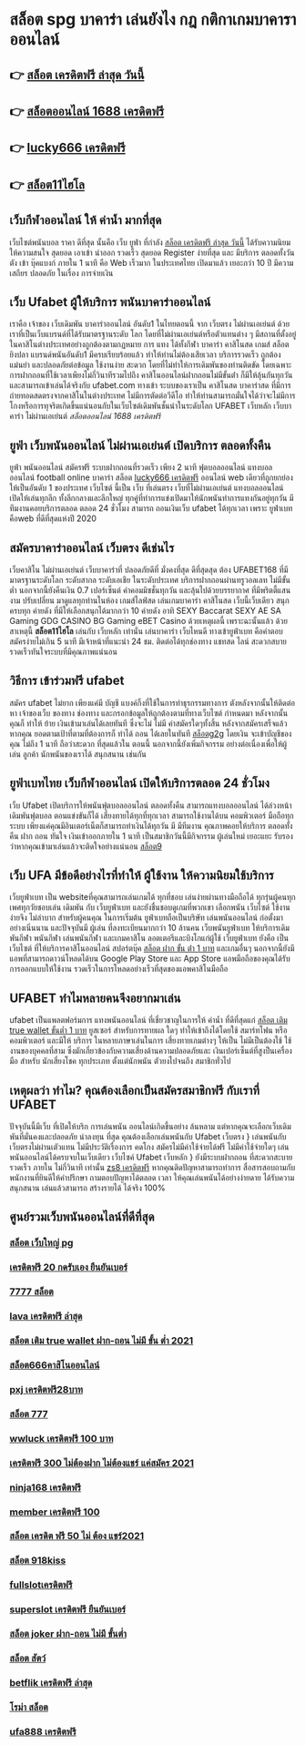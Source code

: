 # สล็อต spg บาคาร่า เล่นยังไง กฎ กติกาเกมบาคาราออนไลน์

## 👉 [สล็อต เครดิตฟรี ล่าสุด วันนี้](https://ufabetpgufa.ufax.win/)
## 👉 [สล็อตออนไลน์ 1688 เครดิตฟรี](https://ufabetpgufa.ufax.win/)
## 👉 [lucky666 เครดิตฟรี](https://ufa7777.ufax.win/)
## 👉 [สล็อต11ไฮโล](https://ufabetpgufa.ufax.win/)

##  เว็บกีฬาออนไลน์ ให้ ค่าน้ำ  มากที่สุด 

 เว็บไซต์พนันบอล  ราคา  ดีที่สุด   นั้นคือ  เว็บ  ยูฟ่า ที่กำลัง  [สล็อต เครดิตฟรี ล่าสุด วันนี้](https://ufabetpgufa.ufax.win/) ได้รับความนิยม  ให้ความสนใจ   สุดยอด   เอาเข้า  นำออก รวดเร็ว   สุดยอด  Register  ง่ายที่สุด  และ มีบริการ   ตลอดทั้งวัน   ตัง  เข้า   บุ๊คแบงก์ ภายใน  1 นาที   คือ  Web   เร็วมาก ในประเทศไทย  เปิดมาแล้ว  เยอะกว่า  10 ปี  มีความเสถียร ปลอดภัย ในเรื่อง  การจ่ายเงิน 

##  เว็บ Ufabet  ผู้ให้บริการ พนันบาคาร่าออนไลน์

เราคือ  เจ้าของ เว็บเดิมพัน บาคาร่าออนไลน์ อันดับ1 ในไทยตอนนี้ จาก เว็บตรง  ไม่ผ่านเอเย่นต์ ด้วยเราที่เป็นเว็บแบรนด์ที่ได้รับมาตรฐานระดับ โลก โดยที่ไม่ผ่านเอเย่นต์หรือตัวแทนต่าง ๆ มีสถานที่ตั้งอยู่ในคาสิโนต่างประเทศอย่างถูกต้องตามกฏหมาย การ  แทง  ได้ทั้งกีฬา บาคาร่า คาสิโนสด เกมส์ สล็อต ยิงปลา แบรนด์พนันอันดับ1 มีครบเรียบร้อยแล้ว ทำให้ท่านไม่ต้องเสียเวลา บริการรวดเร็ว ถูกต้อง แม่นยำ และปลอดภัยต่อข้อมูล ใช้งานง่าย สะดวก โดยที่ไม่ทำให้การเดิมพันของท่านติดขัด โดยเฉพาะการฝากถอนที่ใช้เวลาเพียงไม่กี่วินาทีรวมไปถึง คาสิโนออนไลน์ฝากถอนไม่มีขั้นต่ํา ก็มีให้ลุ้นกันทุกวัน และสามารถเข้าเล่นได้จริงกับ  ufabet.com ทางเข้า  ระบบของเราเป็น คาสิโนสด บาคาร่าสด ที่มีการถ่ายทอดสดตรงจากคาสิโนในต่างประเทศ ไม่มีการตัดต่อวีดีโอ ทำให้ท่านสามารถมั่นใจได้ว่าจะไม่มีการโกงหรือการทุจริตเกิดขึ้นแน่นอนกับในเว็บไซต์เดิมพันชั้นนำในระดับโลก UFABET เว็บหลัก เว็บบาคาร่า ไม่ผ่านเอเย่นต์
 *สล็อตออนไลน์ 1688 เครดิตฟรี*

##  ยูฟ่า เว็บพนันออนไลน์ ไม่ผ่านเอเย่นต์  เปิดบริการ ตลอดทั้งคืน

 ยูฟ่า  พนันออนไลน์ สมัครฟรี   ระบบฝากถอนที่รวดเร็ว  เพียง 2 นาที ฟุตบอลออนไลน์ แทงบอลออนไลน์ football online บาคาร่า สล็อต [lucky666 เครดิตฟรี](https://ufabetpgufa.ufax.win/) ออนไลน์ web เดียวที่ถูกยกย่องให้เป็นอันดับ 1 ของประเทศ  เว็บไซต์ นี้เป็น เว็บ ที่เล่นตรง เว็บที่ไม่ผ่านเอเย่นต์   แทงบอลออนไลน์ เปิดให้เล่นทุกลีก ทั้งลีกกลางและลีกใหญ่ ทุกคู่ที่ทำการแข่งเปิดมาให้นักพนันทำการแทงกันอยู่ทุกวัน มีทีมงานคอยบริการตลอด ตลอด 24 ชั่วโมง   สามารถ  ถอนเงินเว็บ ufabet  ได้ทุกเวลา เพราะ ยูฟ่าเบท  คือweb ที่ดีที่สุดแห่งปี 2020 


## สมัครบาคาร่าออนไลน์ เว็บตรง  ดีเช่นไร

 เว็บคาสิโน ไม่ผ่านเอเย่นต์ เว็บบาคาร่าที่ ปลอดภัยดีที่ มั่งคงที่สุด ดีที่สุดสุด ต้อง UFABET168 ที่มีมาตรฐานระดับโลก ระดับสากล ระดับเอเชีย ในระดับประเทศ  บริการฝากถอนผ่านทรูวอลเลท ไม่มีขั้นต่ำ  นอกจากนี้ยังคืนเงิน 0.7 เปอร์เซ็นต์ ค่าคอมมิชชั่นทุกวัน  และลุ้นไปด้วยบรรยากาศ ที่มีพริตตี้แสนงาม ปรับเปลี่ยน มาดูแลทุกท่านในห้อง เกมส์ไลฟ์สด เล่นเกมบาคาร่า คาสิโนสด เว็บนี้เว็บเดียว สนุกครบทุก ค่ายดัง ที่มีให้เลือกสนุกได้มากกว่า 10 ค่ายดัง  อาทิ  SEXY Baccarat SEXY AE SA Gaming GDG CASINO BG Gaming eBET Casino ด้วยเหตุผลนี้ เพราะฉะนั้นแล้ว ด้วยสาเหตุนี้ **สล็อต11ไฮโล** เล่นกับ เว็บหลัก เท่านั่น เล่นบาคาร่า เว็บไหนดี  ทางเข้ายูฟ่าเบท  คือคำตอบ สมัครง่ายไม่เกิน 5 นาที มีเจ้าหน้าที่แนะนำ 24 ชม. ติดต่อได้ทุกช่องทาง แชทสด ไลน์ สะดวกสบาย รวดเร็วทันใจระบบที่มีคุณภาพแน่นอน


## วิธีการ เข้าร่วมฟรี   ufabet 

สมัคร ufabet   ไม่ยาก  เพียงแค่มี บัญชี  แบงค์กิ้งที่ใช้ในการทำธุรกรรมทางการ ตังหลังจากนั้นให้ติดต่อ หา เจ้าของเว็บ ของทาง  ช่องทาง และกรอกข้อมูลให้ถูกต้องตามที่ทางเว็บไซต์ กำหนดมา หลังจากนั้นคุณก็ ทำให้ ย้าย เงินเข้ามาเล่นได้เลยทันที ซึ่งจะไม่ ไม่มี ค่าสมัครใดๆทั้งสิ้น หลังจากสมัครเสร็จแล้วหากคุณ ยอดตามเป้าที่ตามที่ต้องการก็ ทำได้ ถอน ได้เลยในทันที [สล็อตg2g](https://ufa7777.ufax.win/) โดยเงิน จะเข้าบัญชีของคุณ  ไม่ถึง  1 นาที ถือว่าสะดวก ที่สุดแล้วใน ตอนนี้  นอกจากนี้ยังเพิ่มกิจกรรม  อย่างต่อเนื่องเพื่อให้ผู้เล่น ลูกค้า นักพนันของเราได้ สนุกสนาน เช่นกัน

## ยูฟ่าเบทไทย   เว็บกีฬาออนไลน์  เปิดให้บริการตลอด 24 ชั่วโมง

เว็บ Ufabet  เปิดบริการให้พนันฟุตบอลออนไลน์    ตลอดทั้งคืน สามารถแทงบอลออนไลน์ ได้ล่วงหน้า เดิมพันฟุตบอล  ตอนแข่งขันก็ได้  เสี่ยงทายได้ทุกที่ทุกเวลา สามารถใช้งานได้บน คอมพิวเตอร์  มือถือทุกระบบ เพียงแค่คุณมีอินเตอร์เน็ตก็สามารถทำเงินได้ทุกวัน มี มีทีมงาน คุณภาพคอยให้บริการ ตลอดทั้งคืน ฝาก  ถอน  ทันใจ เงินเข้าออกภายใน 1 นาที  เป็นสมาชิกวันนี้มีกิจกรรม  ผู้เล่นใหม่  เยอะแยะ รับรองว่าหากคุณเข้ามาเล่นแล้วจะติดใจอย่างแน่นอน [สล็อต9](https://ufa7777.ufax.win/) 


## เว็บ UFA มีข้อดีอย่างไรที่ทำให้ ผู้ใช้งาน ให้ความนิยมใช้บริการ

 เว็บยูฟ่าเบท  เป็น websiteที่คุณสามารถเล่นเกมได้ ทุกที่ชอบ เล่นง่ายผ่านทางมือถือได้ ทุกรุ่นผู้คนทุกเพศทุกวัยชอบเล่น เดิมพัน กับ เว็บยูฟ่าเบท และยังชื่นชอบดูเกมที่พวกเขา เลือกพนัน เว็บไซต์ ใช้งานง่ายจึง ไม่ลำบาก สำหรับผู้คนคุณ ในการเริ่มต้น ยูฟ่าเบทถือเป็นบริษัท เล่นพนันออนไลน์ ก่อตั้งมาอย่างเนิ่นนาน และปัจจุบันมี ผู้เล่น ที่ลงทะเบียนมากกว่า 10 ล้านคน เว็บพนันยูฟ่าเบท ให้บริการเดิมพันกีฬา พนันกีฬา เล่นพนันกีฬา และเกมคาสิโน ลอตเตอรีและบิงโกแก่ผู้ใช้  เว็บยูฟ่าเบท  ยังคือ เป็นเว็บไซต์ ที่ให้บริการคาสิโนออนไลน์   สปอร์ตบุ๊ค [สล็อต ฝาก ขั้น ต่ํา 1 บาท](https://ufa7777.ufax.win/) และเกมอื่นๆ นอกจากนี้ยังมีแอพที่สามารถดาวน์โหลดได้บน Google Play Store และ App Store แอพมือถือของคุณได้รับการออกแบบให้ใช้งาน รวดเร็วในการโหลดอย่างเร็วที่สุดของแอพคาสิโนมือถือ 


## UFABET ทำไมหลายคนจึงอยากมาเล่น

ufabet  เป็นแพลตฟอร์มการ แทงพนันออนไลน์ ที่เชี่ยวชาญในการให้ ค่าน้ำ ที่ดีที่สุดแก่ [สล็อต เติม true wallet ขั้นต่ำ 1 บาท](https://ufabetpgufa.ufax.win/) ยูสเซอร์ สำหรับการทายผล ใดๆ   ทำให้เข้าถึงได้โดยใช้  สมาร์ทโฟน หรือคอมพิวเตอร์ และมีให้ บริการ ในหลายภาษาเล่นในการ  เสี่ยงทายเกมต่างๆ  ให้เป็น ไม่มีเป็นต้องใช้ ใช้งานของบุคคลที่สาม ซึ่งมักเกี่ยวข้องกับความเสี่ยงด้านความปลอดภัยและ  เงินเปอร์เซ็นต์ที่สูงป็นเครื่องมือ สำหรับ  นักเสี่ยงโชค ทุกประเภท ตั้งแต่นักพนัน ตัวยงไปจนถึง สมาชิกทั่วไป

## เหตุผลว่า ทำไม? คุณต้องเลือกเป็นสมัครสมาชิกฟรี กับเราที่ UFABET

ปัจจุบันนี้มีเว็บ  ที่เปิดให้บริก การเล่นพนัน  ออนไลน์เกิดขึ้นอย่าง ล้นหลาม  แต่หากคุณจะเลือกเว็บเดิมพันที่มั่นคงและปลอดภัย  น่าลงทุน  ที่สุด คุณต้องเลือกเล่นพนันกับ  Ufabet เว็บตรง  } เล่นพนันกับเว็บตรงไม่ผ่านเตัวแทน  ไม่มีประวัติเรื่องการ คดโกง   สมัครไม่มีค่าใช้จ่ายได้ฟรี ไม่มีค่าใช้จ่ายใดๆ เล่นพนันออนไลน์ได้ครบจบในเว็บเดียว เว็บไซค์  Ufabet เว็บหลัก } ยังมีระบบฝากถอน ที่สะดวกสะบายรวดเร็ว ภายใน ไม่กี่วินาที  เท่านั้น [zs8 เครดิตฟรี](https://ufa7777.ufax.win/) หากคุณติดปัญหาสามารถทำการ สื่อสารสอบถามกับพนักงานที่ยินดีให้คำปรึกษา ถามตอบปัญหาได้ตลอด เวลา  ให้คุณเล่นพนันได้อย่างง่ายดาย ได้รับความสนุกสนาน  เล่นแล้วสามารถ สร้างรายได้ ได้จริง 100% 


## ศูนย์รวมเว็บพนันออนไลน์ที่ดีที่สุด

### [สล็อต เว็บใหญ่ pg](https://atom.io/themes/สมัคร%20pg%20ufabet%20ambzabb%20สล็อต%20008%20สล็อต%2020%20รับ%20100%20เว็บตรง100%)
### [เครดิตฟรี 20 กดรับเอง ยืนยันเบอร์](https://atom.io/themes/สมัคร%20pg%20ufabet%20super%20slot%20เครดิตฟรี%2050%20บาท%20008%20สล็อต%2020%20รับ%20100%20เว็บตรง100%)
### [7777 สล็อต](https://atom.io/themes/สมัคร%20pg%20ufabet%20เครดิตฟรี%20ไม่มี%20เงื่อนไข%20008%20สล็อต%2020%20รับ%20100%20เว็บตรง100%)
### [lava เครดิตฟรี ล่าสุด](https://atom.io/themes/สมัคร%20pg%20ufabet%20hungry%20purry%20888%20เครดิตฟรี%2050%20ฟรี%20008%20สล็อต%2020%20รับ%20100%20เว็บตรง100%)
### [สล็อต เติม true wallet ฝาก-ถอน ไม่มี ขั้น ต่ำ 2021](https://atom.io/themes/สมัคร%20pg%20ufabet%20sagame1688%20เครดิตฟรี%20008%20สล็อต%2020%20รับ%20100%20เว็บตรง100%)
### [สล็อต666คาสิโนออนไลน์](https://atom.io/themes/สมัคร%20pg%20ufabet%20รวมเว็บ%20superslot%20เครดิตฟรี%20008%20สล็อต%2020%20รับ%20100%20เว็บตรง100%)
### [pxj เครดิตฟรี28บาท](https://atom.io/themes/สมัคร%20pg%20ufabet%20สล็อต%20ฝาก%2010%20รับ%20100%20ล่าสุด%202021%20008%20สล็อต%2020%20รับ%20100%20เว็บตรง100%)
### [สล็อต 777](https://atom.io/themes/สมัคร%20pg%20ufabet%20ซุปเปอร์%20สล็อต%20เครดิตฟรี%2050%20ถอนได้%20300%20008%20สล็อต%2020%20รับ%20100%20เว็บตรง100%)
### [wwluck เครดิตฟรี 100 บาท](https://atom.io/themes/สมัคร%20pg%20ufabet%20เครดิตฟรี%2088%20บาท%202021%20008%20สล็อต%2020%20รับ%20100%20เว็บตรง100%)
### [เครดิตฟรี 300 ไม่ต้องฝาก ไม่ต้องแชร์ แค่สมัคร 2021](https://atom.io/themes/สมัคร%20pg%20ufabet%20jdb%20เครดิตฟรี%20008%20สล็อต%2020%20รับ%20100%20เว็บตรง100%)
### [ninja168 เครดิตฟรี](https://atom.io/themes/สมัคร%20pg%20ufabet%20autoplay%20สล็อต%20008%20สล็อต%2020%20รับ%20100%20เว็บตรง100%)
### [member เครดิตฟรี 100](https://atom.io/themes/สมัคร%20pg%20ufabet%20สล็อต%20royal%20008%20สล็อต%2020%20รับ%20100%20เว็บตรง100%)
### [สล็อต เครดิต ฟรี 50 ไม่ ต้อง แชร์2021](https://atom.io/themes/สมัคร%20pg%20ufabet%20wowslot%20เครดิตฟรี%20100%20ล่าสุด%20008%20สล็อต%2020%20รับ%20100%20เว็บตรง100%)
### [สล็อต 918kiss](https://atom.io/themes/สมัคร%20pg%20ufabet%20xdxd%20superslot%20เครดิตฟรี50%20008%20สล็อต%2020%20รับ%20100%20เว็บตรง100%)
### [fullslotเครดิตฟรี](https://atom.io/themes/สมัคร%20pg%20ufabet%20สล็อต%20เว็บตรง%20ฝากถอน%20ไม่มี%20ขั้น%20ต่ํา%20008%20สล็อต%2020%20รับ%20100%20เว็บตรง100%)
### [superslot เครดิตฟรี ยืนยันเบอร์](https://atom.io/themes/สมัคร%20pg%20ufabet%20lava%20เครดิตฟรี%20ล่าสุด%20008%20สล็อต%2020%20รับ%20100%20เว็บตรง100%)
### [สล็อต joker ฝาก-ถอน ไม่มี ขั้นต่ำ](https://atom.io/themes/สมัคร%20pg%20ufabet%20เครดิตฟรี%20100%20ทำ%20เทิ%20ร์%20น.%201%20เท่า%20008%20สล็อต%2020%20รับ%20100%20เว็บตรง100%)
### [สล็อต สัตว์](https://atom.io/themes/สมัคร%20pg%20ufabet%20pxj00.com%20เครดิตฟรี%20008%20สล็อต%2020%20รับ%20100%20เว็บตรง100%)
### [betflik เครดิตฟรี ล่าสุด](https://atom.io/themes/สมัคร%20pg%20ufabet%20สล็อต%201688%20008%20สล็อต%2020%20รับ%20100%20เว็บตรง100%)
### [โรม่า สล็อต](https://atom.io/themes/สมัคร%20pg%20ufabet%20pg168%20เครดิตฟรี%2050%20008%20สล็อต%2020%20รับ%20100%20เว็บตรง100%)
### [ufa888 เครดิตฟรี](https://atom.io/themes/สมัคร%20pg%20ufabet%20เครดิตฟรี%20120%20กดรับ%20เอง%20008%20สล็อต%2020%20รับ%20100%20เว็บตรง100%)